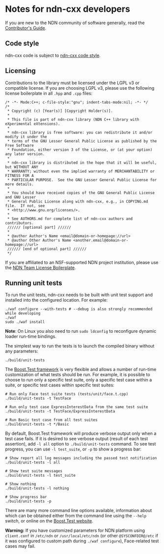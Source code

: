Notes for ndn-cxx developers
============================

If you are new to the NDN community of software generally, read the
[Contributor's Guide](https://github.com/named-data/.github/blob/master/CONTRIBUTING.md).

Code style
----------

ndn-cxx code is subject to [ndn-cxx code style](https://named-data.net/doc/ndn-cxx/current/code-style.html).

Licensing
---------

Contributions to the library must be licensed under the LGPL v3 or compatible license.  If
you are choosing LGPL v3, please use the following license boilerplate in all `.hpp` and
`.cpp` files:

    /* -*- Mode:C++; c-file-style:"gnu"; indent-tabs-mode:nil; -*- */
    /*
     * Copyright (c) [Year(s)] [Copyright Holder(s)].
     *
     * This file is part of ndn-cxx library (NDN C++ library with eXperimental eXtensions).
     *
     * ndn-cxx library is free software: you can redistribute it and/or modify it under the
     * terms of the GNU Lesser General Public License as published by the Free Software
     * Foundation, either version 3 of the License, or (at your option) any later version.
     *
     * ndn-cxx library is distributed in the hope that it will be useful, but WITHOUT ANY
     * WARRANTY; without even the implied warranty of MERCHANTABILITY or FITNESS FOR A
     * PARTICULAR PURPOSE.  See the GNU Lesser General Public License for more details.
     *
     * You should have received copies of the GNU General Public License and GNU Lesser
     * General Public License along with ndn-cxx, e.g., in COPYING.md file.  If not, see
     * <http://www.gnu.org/licenses/>.
     *
     * See AUTHORS.md for complete list of ndn-cxx authors and contributors.
     ////// [optional part] //////
     *
     * @author Author's Name <email@domain-or-homepage://url>
     * @author Other Author's Name <another.email@domain-or-homepage://url>
     ////// [end of optional part] //////
     */

If you are affiliated to an NSF-supported NDN project institution, please use the [NDN Team License
Boilerplate](https://redmine.named-data.net/projects/ndn-cxx/wiki/NDN_Team_License_Boilerplate_(ndn-cxx)).

Running unit tests
------------------

To run the unit tests, ndn-cxx needs to be built with unit test support and installed
into the configured location.  For example:

    ./waf configure --with-tests # --debug is also strongly recommended while developing
    ./waf
    sudo ./waf install

**Note**: On Linux you also need to run `sudo ldconfig` to reconfigure dynamic loader
run-time bindings.

The simplest way to run the tests is to launch the compiled binary without any parameters:

    ./build/unit-tests

The [Boost.Test framework](https://www.boost.org/doc/libs/1_65_1/libs/test/doc/html/index.html)
is very flexible and allows a number of run-time customization of what tests should be run.
For example, it is possible to choose to run only a specific test suite, only a specific
test case within a suite, or specific test cases within specific test suites:

    # Run only Face test suite tests (tests/unit/face.t.cpp)
    ./build/unit-tests -t TestFace

    # Run only test case ExpressInterestData from the same test suite
    ./build/unit-tests -t TestFace/ExpressInterestData

    # Run Basic test case from all test suites
    ./build/unit-tests -t */Basic

By default, Boost.Test framework will produce verbose output only when a test case fails.
If it is desired to see verbose output (result of each test assertion), add `-l all`
option to `./build/unit-tests` command.  To see test progress, you can use `-l test_suite`,
or `-p` to show a progress bar:

    # Show report all log messages including the passed test notification
    ./build/unit-tests -l all

    # Show test suite messages
    ./build/unit-tests -l test_suite

    # Show nothing
    ./build/unit-tests -l nothing

    # Show progress bar
    ./build/unit-tests -p

There are many more command line options available, information about which can be obtained
either from the command line using the `--help` switch, or online on the
[Boost.Test website](https://www.boost.org/doc/libs/1_65_1/libs/test/doc/html/index.html).

**Warning:** If you have customized parameters for NDN platform using `client.conf` in
`/etc/ndn` or `/usr/local/etc/ndn` (or other `@SYSCONFDIR@/etc` if it was configured to custom
path during `./waf configure`), Face-related test cases may fail.
